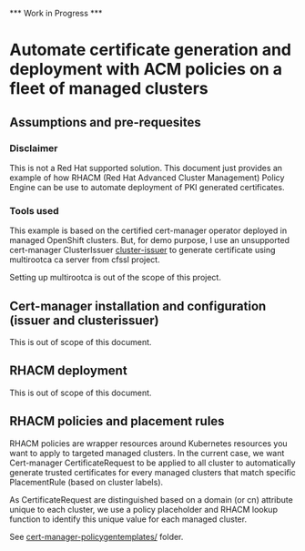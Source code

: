 *** Work in Progress ***

# Automate certificate generation and deployment with ACM policies on a fleet of managed clusters

## Assumptions and pre-requesites

### Disclaimer

This is not a Red Hat supported solution. This document just provides an example of how RHACM (Red Hat Advanced Cluster Management) Policy Engine can be use to automate deployment of PKI generated certificates.

### Tools used

This example is based on the certified cert-manager operator deployed in managed OpenShift clusters. But, for demo purpose, I use an unsupported cert-manager ClusterIssuer [cluster-issuer]([https://github.com/wikimedia/operations-software-cfssl-issuer) to generate certificate using multirootca ca server from cfssl project.

Setting up multirootca is out of the scope of this project.

## Cert-manager installation and configuration (issuer and clusterissuer)

This is out of scope of this document.

## RHACM deployment

This is out of scope of this document.

## RHACM policies and placement rules

RHACM policies are wrapper resources around Kubernetes resources you want to apply to targeted managed clusters.
In the current case, we want Cert-manager CertificateRequest to be applied to all cluster to automatically generate trusted certificates for every managed clusters
that match specific PlacementRule (based on cluster labels).

As CertificateRequest are distinguished based on a domain (or cn) attribute unique to each cluster, we use a policy placeholder and RHACM lookup function to identify
this unique value for each managed cluster.


See [cert-manager-policygentemplates/](cert-manager-policygentemplates/) folder.


